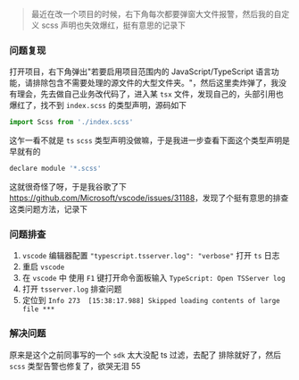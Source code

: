 > 最近在改一个项目的时候，右下角每次都要弹窗大文件报警，然后我的自定义 scss 声明也失效爆红，挺有意思的记录下

### 问题复现

打开项目，右下角弹出"若要启用项目范围内的 JavaScript/TypeScript 语言功能，请排除包含不需要处理的源文件的大型文件夹。"，然后这里卖炸弹了，我没有理会，先去做自己业务改代码了，进入某 `tsx` 文件，发现自己的，头部引用也爆红了，找不到 `index.scss` 的类型声明，源码如下

``` js
import Scss from './index.scss'
```

这乍一看不就是 `ts` `scss` 类型声明没做嘛，于是我进一步查看下面这个类型声明是早就有的

``` js
declare module '*.scss'
```

这就很奇怪了呀，于是我谷歌了下 <https://github.com/Microsoft/vscode/issues/31188>，发现了个挺有意思的排查这类问题方法，记录下

### 问题排查

1. `vscode` 编辑器配置 `"typescript.tsserver.log": "verbose"` 打开 `ts` 日志
2. 重启 `vscode`
3. 在 `vscode` 中 使用 `F1` 键打开命令面板输入 `TypeScript: Open TSServer log`
4. 打开 `tsserver.log` 排查问题
5. 定位到 `Info 273  [15:38:17.988] Skipped loading contents of large file ***`

### 解决问题

原来是这个之前同事写的一个 `sdk` 太大没配 ts 过滤，去配了 排除就好了，然后 `scss` 类型告警也修复了，欲哭无泪 55

